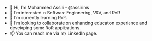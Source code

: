 - 👋 Hi, I’m Mohammed Assiri - @assirims
- 👀 I’m interested in Software Enginnering, V&V, and RoR.
- 🌱 I’m currently learning RoR.
- 🤝 I’m looking to collaborate on enhancing education experience and developing some RoR applications.
- 📫 You can reach me via my LinkedIn page.

<!---
assirims/assirims is a ✨ special ✨ repository because its `README.md` (this file) appears on your GitHub profile.
You can click the Preview link to take a look at your changes.
--->
